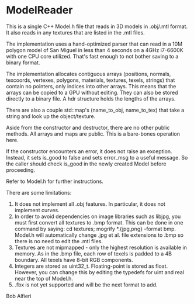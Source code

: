 # ModelReader

This is a single C++ Model.h file that reads in 3D models in .obj/.mtl format. It also reads in any textures that are listed in the .mtl files.

The implementation uses a hand-optimized parser that can read in a 10M polygon model of San Miguel in less than 4 seconds on a 4GHz i7-6600K with one CPU core utilized.  That's fast enough to not bother saving to a binary format.  

The implementation allocates contiguous arrays (positions, normals, texcoords, vertexes, polygons, materials, textures, texels, strings) that contain no pointers, only indices into other arrays.  This means that the arrays can be copied to a GPU without editing.  They can also be stored directly to a binary file.  A hdr structure holds the lengths of the arrays.

There are also a couple std::map's (name_to_obj, name_to_tex) that take a string and look up the object/texture.

Aside from the constructor and destructor, there are no other public methods.  All arrays and maps are public.   This is a bare-bones operation here.

If the constructor encounters an error, it does not raise an exception.  Instead, it sets is_good to false and sets error_msg to a useful message.  So the caller should check is_good in the newly created Model before proceeding.

Refer to Model.h for further instructions.

There are some limitations:

1) It does not implement all .obj features.  In particular, it does not implement curves.
2) In order to avoid dependencies on image libraries such as libjpg, you must first convert all textures to .bmp format.  This can be done in one command by saying: cd textures; mogrify *.{jpg,png} -format bmp.  Model.h will automatically change .jpg et al. file extensions to .bmp so there is no need to edit the .mtl files.
3) Textures are not mipmapped - only the highest resolution is available in memory. As in the .bmp file, each row of texels is padded to a 4B boundary.  All texels have 8-bit RGB components.
4) Integers are stored as uint32_t.  Floating-point is stored as float.  However, you can change this by editing the typedefs for uint and real near the top of Model.h. 
3) .fbx is not yet supported and will be the next format to add.

Bob Alfieri

